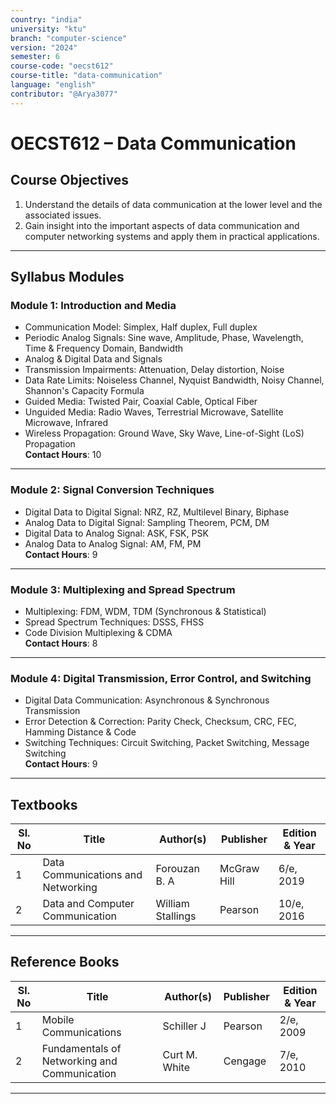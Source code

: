 ```yaml
---
country: "india"
university: "ktu"
branch: "computer-science"
version: "2024"
semester: 6
course-code: "oecst612"
course-title: "data-communication"
language: "english"
contributor: "@Arya3077"
---
```


# OECST612 – Data Communication

## Course Objectives

1. Understand the details of data communication at the lower level and the associated issues.  
2. Gain insight into the important aspects of data communication and computer networking systems and apply them in practical applications.

---

## Syllabus Modules

### Module 1: Introduction and Media

- Communication Model: Simplex, Half duplex, Full duplex  
- Periodic Analog Signals: Sine wave, Amplitude, Phase, Wavelength, Time & Frequency Domain, Bandwidth  
- Analog & Digital Data and Signals  
- Transmission Impairments: Attenuation, Delay distortion, Noise  
- Data Rate Limits: Noiseless Channel, Nyquist Bandwidth, Noisy Channel, Shannon's Capacity Formula  
- Guided Media: Twisted Pair, Coaxial Cable, Optical Fiber  
- Unguided Media: Radio Waves, Terrestrial Microwave, Satellite Microwave, Infrared  
- Wireless Propagation: Ground Wave, Sky Wave, Line-of-Sight (LoS) Propagation  
**Contact Hours**: 10

---

### Module 2: Signal Conversion Techniques

- Digital Data to Digital Signal: NRZ, RZ, Multilevel Binary, Biphase  
- Analog Data to Digital Signal: Sampling Theorem, PCM, DM  
- Digital Data to Analog Signal: ASK, FSK, PSK  
- Analog Data to Analog Signal: AM, FM, PM  
**Contact Hours**: 9

---

### Module 3: Multiplexing and Spread Spectrum

- Multiplexing: FDM, WDM, TDM (Synchronous & Statistical)  
- Spread Spectrum Techniques: DSSS, FHSS  
- Code Division Multiplexing & CDMA  
**Contact Hours**: 8

---

### Module 4: Digital Transmission, Error Control, and Switching

- Digital Data Communication: Asynchronous & Synchronous Transmission  
- Error Detection & Correction: Parity Check, Checksum, CRC, FEC, Hamming Distance & Code  
- Switching Techniques: Circuit Switching, Packet Switching, Message Switching  
**Contact Hours**: 9

---

## Textbooks

| Sl. No | Title | Author(s) | Publisher | Edition & Year |
|--------|-------|-----------|-----------|----------------|
| 1 | Data Communications and Networking | Forouzan B. A | McGraw Hill | 6/e, 2019 |
| 2 | Data and Computer Communication | William Stallings | Pearson | 10/e, 2016 |

---

## Reference Books

| Sl. No | Title | Author(s) | Publisher | Edition & Year |
|--------|-------|-----------|-----------|----------------|
| 1 | Mobile Communications | Schiller J | Pearson | 2/e, 2009 |
| 2 | Fundamentals of Networking and Communication | Curt M. White | Cengage | 7/e, 2010 |

---
